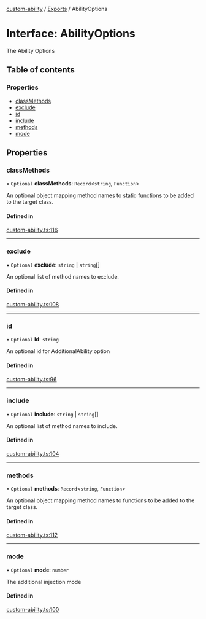 [custom-ability](../README.md) / [Exports](../modules.md) / AbilityOptions

# Interface: AbilityOptions

The Ability Options

## Table of contents

### Properties

- [classMethods](AbilityOptions.md#classmethods)
- [exclude](AbilityOptions.md#exclude)
- [id](AbilityOptions.md#id)
- [include](AbilityOptions.md#include)
- [methods](AbilityOptions.md#methods)
- [mode](AbilityOptions.md#mode)

## Properties

### classMethods

• `Optional` **classMethods**: `Record`<`string`, `Function`\>

An optional object mapping method names to static functions to be added to the target class.

#### Defined in

[custom-ability.ts:116](https://github.com/snowyu/custom-ability.js/blob/52f5393/src/custom-ability.ts#L116)

___

### exclude

• `Optional` **exclude**: `string` \| `string`[]

An optional list of method names to exclude.

#### Defined in

[custom-ability.ts:108](https://github.com/snowyu/custom-ability.js/blob/52f5393/src/custom-ability.ts#L108)

___

### id

• `Optional` **id**: `string`

An optional id for AdditionalAbility option

#### Defined in

[custom-ability.ts:96](https://github.com/snowyu/custom-ability.js/blob/52f5393/src/custom-ability.ts#L96)

___

### include

• `Optional` **include**: `string` \| `string`[]

An optional list of method names to include.

#### Defined in

[custom-ability.ts:104](https://github.com/snowyu/custom-ability.js/blob/52f5393/src/custom-ability.ts#L104)

___

### methods

• `Optional` **methods**: `Record`<`string`, `Function`\>

An optional object mapping method names to functions to be added to the target class.

#### Defined in

[custom-ability.ts:112](https://github.com/snowyu/custom-ability.js/blob/52f5393/src/custom-ability.ts#L112)

___

### mode

• `Optional` **mode**: `number`

The additional injection mode

#### Defined in

[custom-ability.ts:100](https://github.com/snowyu/custom-ability.js/blob/52f5393/src/custom-ability.ts#L100)
